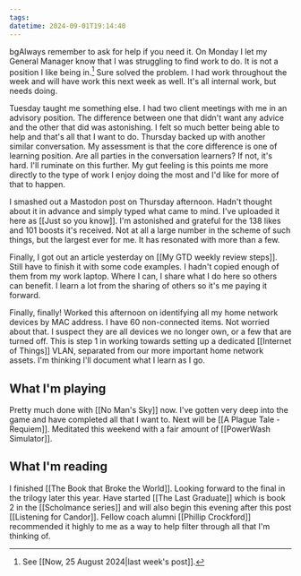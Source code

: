 ```yaml
---
tags: 
datetime: 2024-09-01T19:14:40
---
```

bgAlways remember to ask for help if you need it. On Monday I let my General Manager know that I was struggling to find work to do. It is not a position I like being in.[^1] Sure solved the problem. I had work throughout the week and will have work this next week as well. It's all internal work, but needs doing.

Tuesday taught me something else. I had two client meetings with me in an advisory position. The difference between one that didn't want any advice and the other that did was astonishing. I felt so much better being able to help and that's all that I want to do. Thursday backed up with another similar conversation. My assessment is that the core difference is one of learning position. Are all parties in the conversation learners? If not, it's hard. I'll ruminate on this further. My gut feeling is this points me more directly to the type of work I enjoy doing the most and I'd like for more of that to happen.

I smashed out a Mastodon post on Thursday afternoon. Hadn't thought about it in advance and simply typed what came to mind. I've uploaded it here as [[Just so you know]]. I'm astonished and grateful for the 138 likes and 101 boosts it's received. Not at all a large number in the scheme of such things, but the largest ever for me. It has resonated with more than a few.

Finally, I got out an article yesterday on [[My GTD weekly review steps]]. Still have to finish it with some code examples. I hadn't copied enough of them from my work laptop. Where I can, I share what I do here so others can benefit. I learn a lot from the sharing of others so it's me paying it forward.

Finally, finally! Worked this afternoon on identifying all my home network devices by MAC address. I have 60 non-connected items. Not worried about that. I suspect they are all devices we no longer own, or a few that are turned off. This is step 1 in working towards setting up a dedicated [[Internet of Things]] VLAN, separated from our more important home network assets. I'm thinking I'll document what I learn as I go.
## What I'm playing
Pretty much done with [[No Man's Sky]] now. I've gotten very deep into the game and have completed all that I want to. Next will be [[A Plague Tale - Requiem]]. Meditated this weekend with a fair amount of [[PowerWash Simulator]].
## What I'm reading
I finished [[The Book that Broke the World]]. Looking forward to the final in the trilogy later this year. Have started [[The Last Graduate]] which is book 2 in the [[Scholmance series]] and will also begin this evening after this post [[Listening for Candor]]. Fellow coach alumni [[Phillip Crockford]] recommended it highly to me as a way to help filter through all that I'm thinking of.

[^1]: See [[Now, 25 August 2024|last week's post]].
